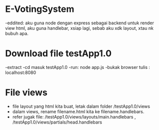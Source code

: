# E-VotingSystem
-eddited:
  aku guna node dengan express sebagai backend
  untuk render view html, aku guna handlebar,
  xsiap lagi, sebab aku xdk layout, xtau nk bubuh apa.
  
# Download file testApp1.0
 -extract 
 -cd masuk testApp1.0
 -run: node app.js
 -bukak browser tulis : localhost:8080

# File views
  - file layout yang html kita buat, letak dalam folder /testApp1.0/views
  - dalam views, rename filename.html kita ke filename.handlebars.
  - refer jugak file: /testApp1.0/views/layouts/main.handlebars , /testApp1.0/views/partials/head.handlebars
  
